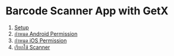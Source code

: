 
# Barcode Scanner App with GetX

1. [Setup](1-setup-project.md)
2. [กำหนด Android Permission](21-android-permission.md)
3. [กำหนด iOS Permission](2-ios-permission.md)
4. [เรียกใช้ Scanner](3-call-scanner.md)


